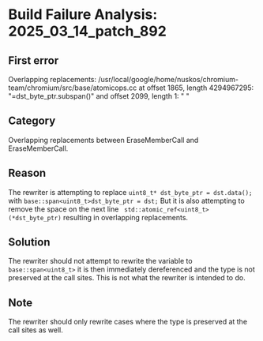 # Build Failure Analysis: 2025_03_14_patch_892

## First error

Overlapping replacements: /usr/local/google/home/nuskos/chromium-team/chromium/src/base/atomicops.cc at offset 1865, length 4294967295: "=dst_byte_ptr.subspan()" and offset 2099, length 1: " "

## Category
Overlapping replacements between EraseMemberCall and EraseMemberCall.

## Reason
The rewriter is attempting to replace `uint8_t* dst_byte_ptr = dst.data();` with `base::span<uint8_t>dst_byte_ptr = dst;` But it is also attempting to remove the space on the next line ` std::atomic_ref<uint8_t>(*dst_byte_ptr)` resulting in overlapping replacements.

## Solution
The rewriter should not attempt to rewrite the variable to `base::span<uint8_t>` it is then immediately dereferenced and the type is not preserved at the call sites. This is not what the rewriter is intended to do.

## Note
The rewriter should only rewrite cases where the type is preserved at the call sites as well.